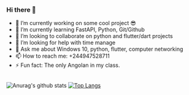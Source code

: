 ### Hi there 👋

- 🔭 I’m currently working on some cool project 😎
- 🌱 I’m currently learning FastAPI, Python, Git/Github
- 👯 I’m looking to collaborate on python and flutter/dart projects
- 🤔 I’m looking for help with time manage
- 💬 Ask me about Windows 10, python, flutter, computer networking
- 📫 How to reach me: +244947528711
- ⚡ Fun fact: The only Angolan in my class.



##

![Anurag's github stats](https://github-readme-stats.vercel.app/api?username=antonio-pedro99)
[![Top Langs](https://github-readme-stats.vercel.app/api/top-langs/?username=antonio-pedro99)](https://github.com/antonio-pedro/github-readme-stats)
